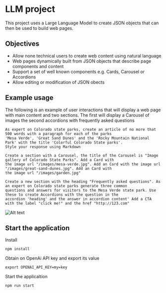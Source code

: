 # LLM project

This project uses a Large Language Model to create JSON objects that can then be used to build web pages.

## Objectives

- Allow none technical users to create web content using natural language
- Web pages dynamically built from JSON objects that describe page components and content
- Support a set of well known components e.g. Cards, Carousel or Accordions
- Allow editing or modification of JSON obects

## Example usage

The following is an example of user interactions that will display a web page with main content and two sections. The first will display a Carousel of images the second accordions with frequently asked questions

```
As expert on Colorado state parks, create an article of no more that 500 words with a paragraph for each of the parks
'Mesa Verde', 'Great Sand Dunes' and the 'Rocky Mountain National Park' with the title 'Colorful Colorado State parks'. 
Style your response using Markdown
```

```
Create a section with a Carousel, the title of the Carousel is "Image gallery of Colorado State Parks". Add a Card with 
the image url "/images/mesa-verde.jpg". Add an Card with the image url "/images/great-sand-dunes.jpg". Add an Card with 
the image url "/images/garden.jpg"
```

```
Create a new section with the heading "Frequently asked questions". As an expert on Colorado state parks generate three common 
questions and answers for visitors to the Mesa Verde state park. Use these to create Accordions with the question in the 
accordion 'heading' and the answer in accordion content' Add a CTA with the label "click me!" and the href "http://123.com"
```

![Alt text](\https://github.com/davidctaylor/dctjs-llm/example-result.svg "Example of generated page")

## Start the application

Install

`npm install`

Obtain on OpenAi API key and export its value

`export OPENAI_API_KEY=my=key`

Start the applicaltion

`npm run start`

